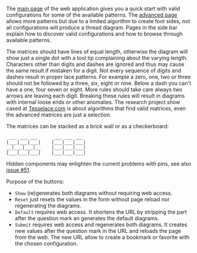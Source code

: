 The [main page] of the web application gives you a quick start with valid configurations for some of the available patterns. The [advanced page] allows more patterns but due to a limited algorithm to create foot sides, not all configurations will produce a thread diagram. Pages in the side bar explain how to discover valid configurations and how to browse through available patterns.

[advanced page]: https://github.com/d-bl/advanced.html
[main page]: https://github.com/d-bl/
[TesseLace.com]: https://TesseLace.com
[issue #51]: https://github.com/d-bl/GroundForge/issues/51

The matrices should have lines of equal length, otherwise the diagram will show just a single dot with a tool tip complaining about the varying length. Characters other than digits and dashes are ignored and thus may cause the same result if mistaken for a digit. Not every sequence of digits and dashes result in proper lace patterns. For example a zero, one, two or three should not be followed by a three, six, eight or nine. Below a dash you can't have a one, four seven or eight. More rules should take care always two arrows are leaving each digit. Breaking these rules will result in diagrams with internal loose ends or other anomalies. The research project show cased at [Tesselace.com] is about algorithms that find valid matrices, even the advanced matrices are just a selection.

The matrices can be stacked as a brick wall or as a checkerboard:

     ___ ___ ___      ___ ___ ___ 
    |___|___|___|    |___|___|___|
    __|___|___|__    |___|___|___|
    |___|___|___|    |___|___|___|

Hidden components may enlighten the current problems with pins, see also [issue #51].

Purpose of the buttons:

* `Show` (re)generates both diagrams without requiring web access.
* `Reset` just resets the values in the form without page reload nor regenerating the diagrams.
* `Default` requires web access. It shortens the URL by stripping the part after the question mark an generates the default diagrams.
* `Submit` requires web access and regenerates both diagrams. It creates new values after the question mark in the URL and reloads the page from the web. The new URL allow to create a bookmark or favorite with the chosen configuration.